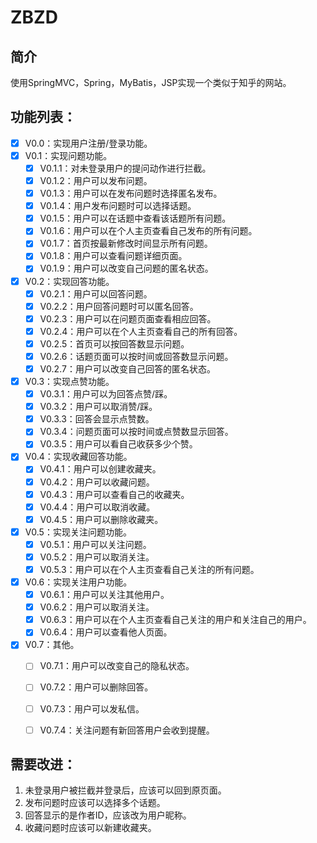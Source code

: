 # ZBZD
## 简介
使用SpringMVC，Spring，MyBatis，JSP实现一个类似于知乎的网站。

## 功能列表：
* [x] V0.0：实现用户注册/登录功能。 
* [x] V0.1：实现问题功能。
   - [x] V0.1.1：对未登录用户的提问动作进行拦截。
   - [x] V0.1.2：用户可以发布问题。
   - [x] V0.1.3：用户可以在发布问题时选择匿名发布。
   - [x] V0.1.4：用户发布问题时可以选择话题。
   - [x] V0.1.5：用户可以在话题中查看该话题所有问题。 
   - [x] V0.1.6：用户可以在个人主页查看自己发布的所有问题。
   - [x] V0.1.7：首页按最新修改时间显示所有问题。
   - [x] V0.1.8：用户可以查看问题详细页面。
   - [x] V0.1.9：用户可以改变自己问题的匿名状态。   
* [x] V0.2：实现回答功能。
   - [x] V0.2.1：用户可以回答问题。
   - [x] V0.2.2：用户回答问题时可以匿名回答。
   - [x] V0.2.3：用户可以在问题页面查看相应回答。
   - [x] V0.2.4：用户可以在个人主页查看自己的所有回答。
   - [x] V0.2.5：首页可以按回答数显示问题。
   - [x] V0.2.6：话题页面可以按时间或回答数显示问题。
   - [x] V0.2.7：用户可以改变自己回答的匿名状态。
* [x] V0.3：实现点赞功能。
   - [x] V0.3.1：用户可以为回答点赞/踩。
   - [x] V0.3.2：用户可以取消赞/踩。
   - [x] V0.3.3：回答会显示点赞数。
   - [x] V0.3.4：问题页面可以按时间或点赞数显示回答。
   - [x] V0.3.5：用户可以看自己收获多少个赞。
* [x] V0.4：实现收藏回答功能。
   - [x] V0.4.1：用户可以创建收藏夹。
   - [x] V0.4.2：用户可以收藏问题。
   - [x] V0.4.3：用户可以查看自己的收藏夹。
   - [x] V0.4.4：用户可以取消收藏。
   - [x] V0.4.5：用户可以删除收藏夹。
* [x] V0.5：实现关注问题功能。
   - [x] V0.5.1：用户可以关注问题。
   - [x] V0.5.2：用户可以取消关注。
   - [x] V0.5.3：用户可以在个人主页查看自己关注的所有问题。
* [x] V0.6：实现关注用户功能。
   - [x] V0.6.1：用户可以关注其他用户。
   - [x] V0.6.2：用户可以取消关注。
   - [x] V0.6.3：用户可以在个人主页查看自己关注的用户和关注自己的用户。
   - [x] V0.6.4：用户可以查看他人页面。
 * [x] V0.7：其他。
    - [ ] V0.7.1：用户可以改变自己的隐私状态。
    - [ ] V0.7.2：用户可以删除回答。
    - [ ] V0.7.3：用户可以发私信。
    - [ ] V0.7.4：关注问题有新回答用户会收到提醒。


## 需要改进：
1. 未登录用户被拦截并登录后，应该可以回到原页面。
2. 发布问题时应该可以选择多个话题。
3. 回答显示的是作者ID，应该改为用户昵称。
4. 收藏问题时应该可以新建收藏夹。